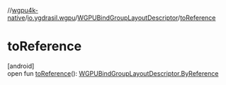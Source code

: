 //[wgpu4k-native](../../../index.md)/[io.ygdrasil.wgpu](../index.md)/[WGPUBindGroupLayoutDescriptor](index.md)/[toReference](to-reference.md)

# toReference

[android]\
open fun [toReference](to-reference.md)(): [WGPUBindGroupLayoutDescriptor.ByReference](../../io.ygdrasil.wgpu.android/-w-g-p-u-bind-group-layout-descriptor/-by-reference/index.md)